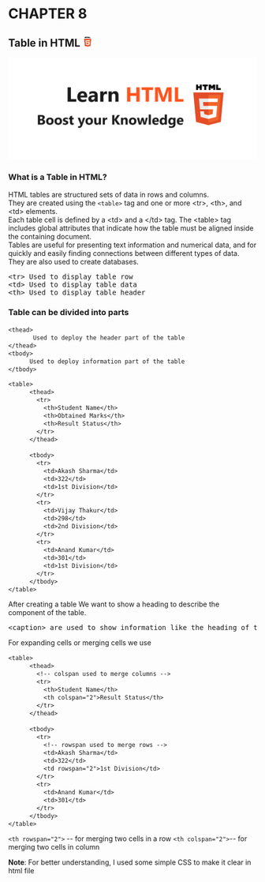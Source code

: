 # CHAPTER 8
## Table in HTML <img src="https://github.com/Ninja-Vikash/Assets/blob/main/Asset%20Icon/htmlLogo.png" height="20px" />
![Banner](https://github.com/Ninja-Vikash/Assets/blob/main/HTML%20Assets/HTML.png)

### What is a Table in HTML?
HTML tables are structured sets of data in rows and columns.<br>
They are created using the `<table>` tag and one or more &lt;tr&gt;, &lt;th&gt;, and &lt;td&gt; elements. <br>
Each table cell is defined by a &lt;td&gt; and a &lt;/td&gt; tag. The &lt;table&gt; tag includes global attributes that indicate how the table must be aligned inside the containing document. <br>
Tables are useful for presenting text information and numerical data, and for quickly and easily finding connections between different types of data. They are also used to create databases.

<pre>
&lttr&gt Used to display table row 
&lttd&gt Used to display table data
&ltth&gt Used to display table header
</pre>

### Table can be divided into parts
```
<thead>
       Used to deploy the header part of the table
</thead>
<tbody>
      Used to deploy information part of the table
</tbody>
```

```
<table>
      <thead>
        <tr>
          <th>Student Name</th>
          <th>Obtained Marks</th>
          <th>Result Status</th>
        </tr>
      </thead>

      <tbody>
        <tr>
          <td>Akash Sharma</td>
          <td>322</td>
          <td>1st Division</td>
        </tr>
        <tr>
          <td>Vijay Thakur</td>
          <td>298</td>
          <td>2nd Division</td>
        </tr>
        <tr>
          <td>Anand Kumar</td>
          <td>301</td>
          <td>1st Division</td>
        </tr>
      </tbody>
</table>
```
After creating a table We want to show a heading to describe the component of the table.

<pre>
&ltcaption&gt are used to show information like the heading of the table
</pre>

For expanding cells or merging cells we use
```
<table>
      <thead>
        <!-- colspan used to merge columns -->
        <tr>
          <th>Student Name</th>
          <th colspan="2">Result Status</th>
        </tr>
      </thead>

      <tbody>
        <tr>
          <!-- rowspan used to merge rows -->
          <td>Akash Sharma</td>
          <td>322</td>
          <td rowspan="2">1st Division</td>
        </tr>
        <tr>
          <td>Anand Kumar</td>
          <td>301</td>
        </tr>
      </tbody>
</table>
```

`<th rowspan="2">` -- for merging two cells in a row
`<th colspan="2">`-- for merging two cells in column
</pre>

**Note**: For better understanding, I used some simple CSS to make it clear in html file
